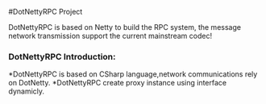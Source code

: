 #DotNettyRPC Project


DotNettyRPC is based on Netty to build the RPC system, the message network transmission support the current mainstream codec!

### DotNettyRPC Introduction:
*DotNettyRPC is based on CSharp language,network communications rely on DotNetty.
*DotNettyRPC create proxy instance using interface dynamicly.  
